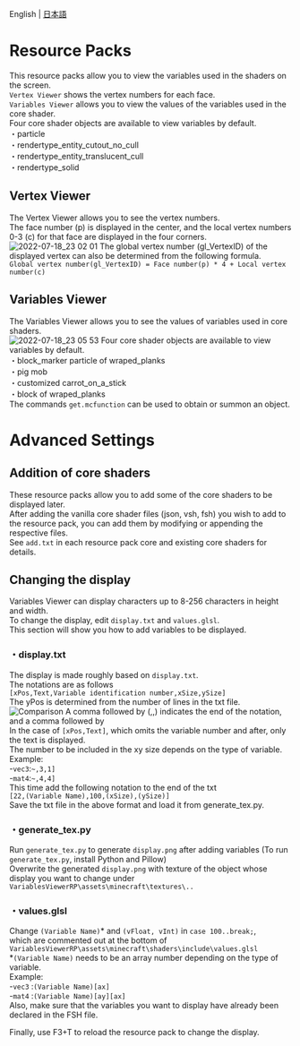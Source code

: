 English | [日本語](https://github.com/midorikuma/VariablesViewer/blob/main/README-ja.md)
# Resource Packs
This resource packs allow you to view the variables used in the shaders on the screen.  
`Vertex Viewer` shows the vertex numbers for each face.  
`Variables Viewer` allows you to view the values of the variables used in the core shader.   
Four core shader objects are available to view variables by default.  
・particle  
・rendertype_entity_cutout_no_cull  
・rendertype_entity_translucent_cull  
・rendertype_solid  

## Vertex Viewer
The Vertex Viewer allows you to see the vertex numbers.  
The face number (p) is displayed in the center, and the local vertex numbers 0-3 (c) for that face are displayed in the four corners.  
![2022-07-18_23 02 01](https://user-images.githubusercontent.com/39437361/179535824-e730874a-ca92-4f3d-8c44-31a376366dcf.png)
The global vertex number (gl_VertexID) of the displayed vertex can also be determined from the following formula.  
`Global vertex number(gl_VertexID) = Face number(p) * 4 + Local vertex number(c)`  

## Variables Viewer
The Variables Viewer allows you to see the values of variables used in core shaders.  
![2022-07-18_23 05 53](https://user-images.githubusercontent.com/39437361/179535868-7936b712-80ab-4bc8-a7ec-1cdf69163f4d.png)
Four core shader objects are available to view variables by default.  
・block_marker particle of wraped_planks  
・pig mob  
・customized carrot_on_a_stick  
・block of wraped_planks  
The commands `get.mcfunction` can be used to obtain or summon an object.  


# Advanced Settings
## Addition of core shaders
These resource packs allow you to add some of the core shaders to be displayed later.  
After adding the vanilla core shader files (json, vsh, fsh) you wish to add to the resource pack, you can add them by modifying or appending the respective files.  
See `add.txt` in each resource pack core and existing core shaders for details.  


## Changing the display
Variables Viewer can display characters up to 8-256 characters in height and width.  
To change the display, edit `display.txt` and `values.glsl`.  
This section will show you how to add variables to be displayed.  
  
### ・display.txt
The display is made roughly based on `display.txt`.  
The notations are as follows  
`[xPos,Text,Variable identification number,xSize,ySize]`  
The yPos is determined from the number of lines in the txt file.  
![Comparison](https://user-images.githubusercontent.com/39437361/179535920-322bb81a-c4f8-45e9-af4b-23ebe09e8d51.png)
A comma followed by (,,) indicates the end of the notation, and a comma followed by  
In the case of `[xPos,Text]`, which omits the variable number and after, only the text is displayed.  
The number to be included in the xy size depends on the type of variable.  
Example:  
-`vec3`:`~,3,1]`   
-`mat4`:`~,4,4]`   
This time add the following notation to the end of the txt  
`[22,(Variable Name),100,(xSize),(ySize)]`  
Save the txt file in the above format and load it from generate_tex.py.  
  
### ・generate_tex.py
Run `generate_tex.py` to generate `display.png` after adding variables (To run `generate_tex.py`, install Python and Pillow)  
Overwrite the generated `display.png` with texture of the object whose display you want to change under `VariablesViewerRP\assets\minecraft\textures\..`  
  
### ・values.glsl
Change `(Variable Name)`\* and `(vFloat, vInt)` in `case 100..break;`,  
which are commented out at the bottom of `VariablesViewerRP\assets\minecraft\shaders\include\values.glsl`  
\*`(Variable Name)` needs to be an array number depending on the type of variable.  
Example:  
-`vec3` :`(Variable Name)[ax]`  
-`mat4` :`(Variable Name)[ay][ax]`  
Also, make sure that the variables you want to display have already been declared in the FSH file.  
  
Finally, use F3+T to reload the resource pack to change the display.  
